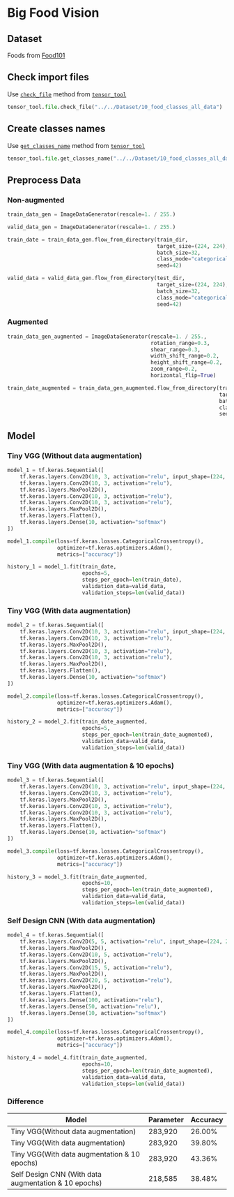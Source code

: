 # Big Food Vision

## Dataset

Foods from [Food101](https://www.kaggle.com/kmader/food41)

## Check import files

Use [`check_file`](https://github.com/UncleThree0402/LearningTensorFlow/blob/master/tensor_tool/file.py) method
from [`tensor_tool`](https://github.com/UncleThree0402/LearningTensorFlow/tree/master/tensor_tool)

```python
tensor_tool.file.check_file("../../Dataset/10_food_classes_all_data")
```

## Create classes names

Use [`get_classes_name`](https://github.com/UncleThree0402/LearningTensorFlow/blob/master/tensor_tool/file.py) method
from [`tensor_tool`](https://github.com/UncleThree0402/LearningTensorFlow/tree/master/tensor_tool)

```python
tensor_tool.file.get_classes_name("../../Dataset/10_food_classes_all_data/train")
```

## Preprocess Data

### Non-augmented

```python
train_data_gen = ImageDataGenerator(rescale=1. / 255.)

valid_data_gen = ImageDataGenerator(rescale=1. / 255.)

train_date = train_data_gen.flow_from_directory(train_dir,
                                                target_size=(224, 224),
                                                batch_size=32,
                                                class_mode="categorical",
                                                seed=42)

valid_data = valid_data_gen.flow_from_directory(test_dir,
                                                target_size=(224, 224),
                                                batch_size=32,
                                                class_mode="categorical",
                                                seed=42)
```

### Augmented

```python
train_data_gen_augmented = ImageDataGenerator(rescale=1. / 255.,
                                              rotation_range=0.3,
                                              shear_range=0.3,
                                              width_shift_range=0.2,
                                              height_shift_range=0.2,
                                              zoom_range=0.2,
                                              horizontal_flip=True)

train_date_augmented = train_data_gen_augmented.flow_from_directory(train_dir,
                                                                    target_size=(224, 224),
                                                                    batch_size=32,
                                                                    class_mode="categorical",
                                                                    seed=42)
```

## Model

### Tiny VGG (Without data augmentation)

```python
model_1 = tf.keras.Sequential([
    tf.keras.layers.Conv2D(10, 3, activation="relu", input_shape=(224, 224, 3)),
    tf.keras.layers.Conv2D(10, 3, activation="relu"),
    tf.keras.layers.MaxPool2D(),
    tf.keras.layers.Conv2D(10, 3, activation="relu"),
    tf.keras.layers.Conv2D(10, 3, activation="relu"),
    tf.keras.layers.MaxPool2D(),
    tf.keras.layers.Flatten(),
    tf.keras.layers.Dense(10, activation="softmax")
])

model_1.compile(loss=tf.keras.losses.CategoricalCrossentropy(),
                optimizer=tf.keras.optimizers.Adam(),
                metrics=["accuracy"])

history_1 = model_1.fit(train_date,
                        epochs=5,
                        steps_per_epoch=len(train_date),
                        validation_data=valid_data,
                        validation_steps=len(valid_data))
```

### Tiny VGG (With data augmentation)

```python
model_2 = tf.keras.Sequential([
    tf.keras.layers.Conv2D(10, 3, activation="relu", input_shape=(224, 224, 3)),
    tf.keras.layers.Conv2D(10, 3, activation="relu"),
    tf.keras.layers.MaxPool2D(),
    tf.keras.layers.Conv2D(10, 3, activation="relu"),
    tf.keras.layers.Conv2D(10, 3, activation="relu"),
    tf.keras.layers.MaxPool2D(),
    tf.keras.layers.Flatten(),
    tf.keras.layers.Dense(10, activation="softmax")
])

model_2.compile(loss=tf.keras.losses.CategoricalCrossentropy(),
                optimizer=tf.keras.optimizers.Adam(),
                metrics=["accuracy"])

history_2 = model_2.fit(train_date_augmented,
                        epochs=5,
                        steps_per_epoch=len(train_date_augmented),
                        validation_data=valid_data,
                        validation_steps=len(valid_data))
```

### Tiny VGG (With data augmentation & 10 epochs)

```python
model_3 = tf.keras.Sequential([
    tf.keras.layers.Conv2D(10, 3, activation="relu", input_shape=(224, 224, 3)),
    tf.keras.layers.Conv2D(10, 3, activation="relu"),
    tf.keras.layers.MaxPool2D(),
    tf.keras.layers.Conv2D(10, 3, activation="relu"),
    tf.keras.layers.Conv2D(10, 3, activation="relu"),
    tf.keras.layers.MaxPool2D(),
    tf.keras.layers.Flatten(),
    tf.keras.layers.Dense(10, activation="softmax")
])

model_3.compile(loss=tf.keras.losses.CategoricalCrossentropy(),
                optimizer=tf.keras.optimizers.Adam(),
                metrics=["accuracy"])

history_3 = model_3.fit(train_date_augmented,
                        epochs=10,
                        steps_per_epoch=len(train_date_augmented),
                        validation_data=valid_data,
                        validation_steps=len(valid_data))
```

### Self Design CNN (With data augmentation)

```python
model_4 = tf.keras.Sequential([
    tf.keras.layers.Conv2D(5, 5, activation="relu", input_shape=(224, 224, 3)),
    tf.keras.layers.MaxPool2D(),
    tf.keras.layers.Conv2D(10, 5, activation="relu"),
    tf.keras.layers.MaxPool2D(),
    tf.keras.layers.Conv2D(15, 5, activation="relu"),
    tf.keras.layers.MaxPool2D(),
    tf.keras.layers.Conv2D(20, 5, activation="relu"),
    tf.keras.layers.MaxPool2D(),
    tf.keras.layers.Flatten(),
    tf.keras.layers.Dense(100, activation="relu"),
    tf.keras.layers.Dense(50, activation="relu"),
    tf.keras.layers.Dense(10, activation="softmax")
])

model_4.compile(loss=tf.keras.losses.CategoricalCrossentropy(),
                optimizer=tf.keras.optimizers.Adam(),
                metrics=["accuracy"])

history_4 = model_4.fit(train_date_augmented,
                        epochs=10,
                        steps_per_epoch=len(train_date_augmented),
                        validation_data=valid_data,
                        validation_steps=len(valid_data))
```

### Difference

| Model                                                 | Parameter | Accuracy |
|-------------------------------------------------------|-----------|----------|
| Tiny VGG(Without data augmentation)                   | 283,920   | 26.00%   |
| Tiny VGG(With data augmentation)                      | 283,920   | 39.80%   |
| Tiny VGG(With data augmentation & 10 epochs)          | 283,920   | 43.36%   |
| Self Design CNN (With data augmentation & 10 epochs)  | 218,585   | 38.48%   |
